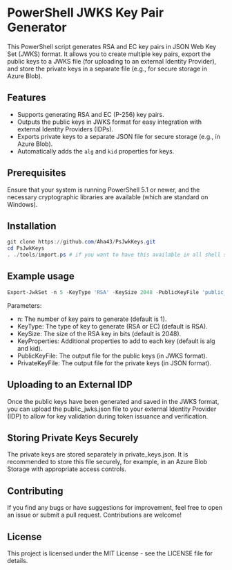 # PowerShell JWKS Key Pair Generator

This PowerShell script generates RSA and EC key pairs in JSON Web Key Set (JWKS) format. It allows you to create multiple key pairs, export the public keys to a JWKS file (for uploading to an external Identity Provider), and store the private keys in a separate file (e.g., for secure storage in Azure Blob).

## Features

- Supports generating RSA and EC (P-256) key pairs.
- Outputs the public keys in JWKS format for easy integration with external Identity Providers (IDPs).
- Exports private keys to a separate JSON file for secure storage (e.g., in Azure Blob).
- Automatically adds the `alg` and `kid` properties for keys.

## Prerequisites

Ensure that your system is running PowerShell 5.1 or newer, and the necessary cryptographic libraries are available (which are standard on Windows).

## Installation
```powershell
git clone https://github.com/Aha43/PsJwkKeys.git
cd PsJwkKeys
. ./tools/import.ps # if you want to have this available in all shell session do import in your profile
```

## Example usage
```powershell
Export-JwkSet -n 5 -KeyType 'RSA' -KeySize 2048 -PublicKeyFile 'public_jwks.json' -PrivateKeyFile 'private_keys.json'
```
Parameters:
- n: The number of key pairs to generate (default is 1).
- KeyType: The type of key to generate (RSA or EC) (default is RSA).
- KeySize: The size of the RSA key in bits (default is 2048).
- KeyProperties: Additional properties to add to each key (default is alg and kid).
- PublicKeyFile: The output file for the public keys (in JWKS format).
- PrivateKeyFile: The output file for the private keys (in JSON format).

## Uploading to an External IDP
Once the public keys have been generated and saved in the JWKS format, you can upload the public_jwks.json file to your external Identity Provider (IDP) to allow for key validation during token issuance and verification.

## Storing Private Keys Securely
The private keys are stored separately in private_keys.json. It is recommended to store this file securely, for example, in an Azure Blob Storage with appropriate access controls.

## Contributing
If you find any bugs or have suggestions for improvement, feel free to open an issue or submit a pull request. Contributions are welcome!

## License
This project is licensed under the MIT License - see the LICENSE file for details.
